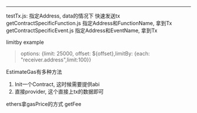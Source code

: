 

---
testTx.js: 指定Address, data的情况下 快速发送tx
getContractSpecificFunction.js 指定Address和FunctionName, 拿到Tx
getContractSpecificEvent.js    指定Address和EventName, 拿到Tx




limitby example

> options: {limit: 25000, offset: ${offset},limitBy: {each: "receiver.address",limit:100}}



EstimateGas有多种方法
1. Init一个Contract, 这时候需要提供abi 
2. 直接provider, 这个直接上tx的数据即可


ethers拿gasPrice的方式
getFee

